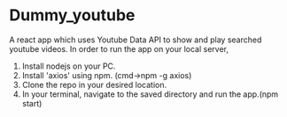 # Dummy_youtube
A react app which uses Youtube Data API to show and play searched youtube videos.
In order to run the app on your local server,
1. Install nodejs on your PC.
2. Install 'axios' using npm. (cmd->npm -g axios)
3. Clone the repo in your desired location.
4. In your terminal, navigate to the saved directory and run the app.(npm start)
